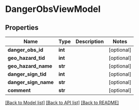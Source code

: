 # DangerObsViewModel

## Properties
Name | Type | Description | Notes
------------ | ------------- | ------------- | -------------
**danger_obs_id** | **int** |  | [optional] 
**geo_hazard_tid** | **int** |  | [optional] 
**geo_hazard_name** | **str** |  | [optional] 
**danger_sign_tid** | **int** |  | [optional] 
**danger_sign_name** | **str** |  | [optional] 
**comment** | **str** |  | [optional] 

[[Back to Model list]](../README.md#documentation-for-models) [[Back to API list]](../README.md#documentation-for-api-endpoints) [[Back to README]](../README.md)

